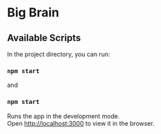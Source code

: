# Big Brain

## Available Scripts

In the project directory, you can run:
### `npm start`

and

### `npm start`

Runs the app in the development mode.\
Open [http://localhost:3000](http://localhost:3000) to view it in the browser.
